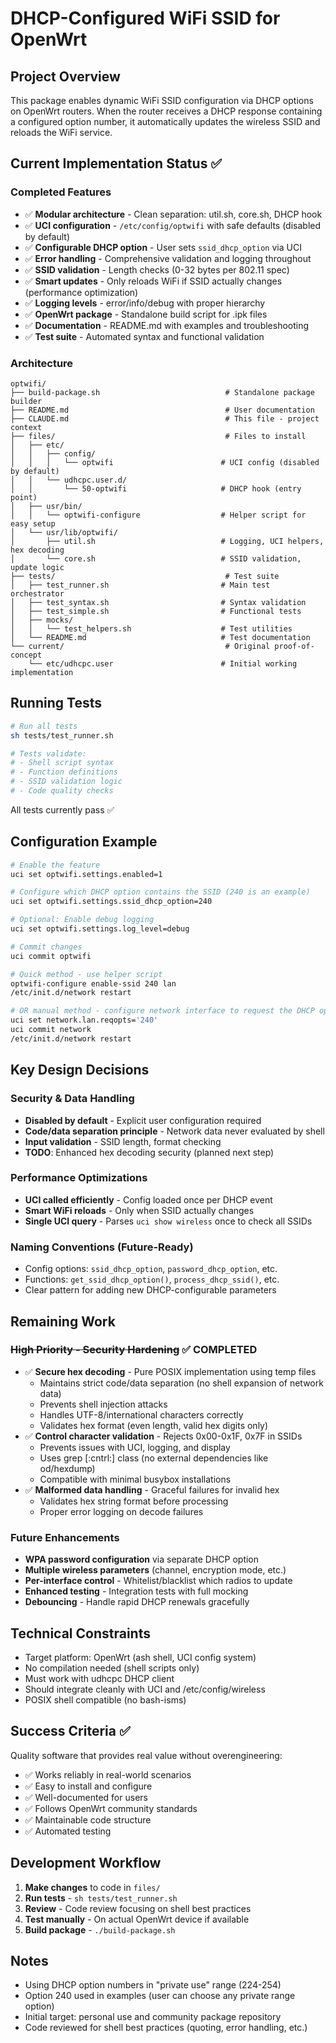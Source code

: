 # DHCP-Configured WiFi SSID for OpenWrt

## Project Overview
This package enables dynamic WiFi SSID configuration via DHCP options on OpenWrt routers. When the router receives a DHCP response containing a configured option number, it automatically updates the wireless SSID and reloads the WiFi service.

## Current Implementation Status ✅

### Completed Features
- ✅ **Modular architecture** - Clean separation: util.sh, core.sh, DHCP hook
- ✅ **UCI configuration** - `/etc/config/optwifi` with safe defaults (disabled by default)
- ✅ **Configurable DHCP option** - User sets `ssid_dhcp_option` via UCI
- ✅ **Error handling** - Comprehensive validation and logging throughout
- ✅ **SSID validation** - Length checks (0-32 bytes per 802.11 spec)
- ✅ **Smart updates** - Only reloads WiFi if SSID actually changes (performance optimization)
- ✅ **Logging levels** - error/info/debug with proper hierarchy
- ✅ **OpenWrt package** - Standalone build script for .ipk files
- ✅ **Documentation** - README.md with examples and troubleshooting
- ✅ **Test suite** - Automated syntax and functional validation

### Architecture

```
optwifi/
├── build-package.sh                            # Standalone package builder
├── README.md                                   # User documentation
├── CLAUDE.md                                   # This file - project context
├── files/                                      # Files to install
│   ├── etc/
│   │   ├── config/
│   │   │   └── optwifi                        # UCI config (disabled by default)
│   │   └── udhcpc.user.d/
│   │       └── 50-optwifi                     # DHCP hook (entry point)
│   ├── usr/bin/
│   │   └── optwifi-configure                  # Helper script for easy setup
│   └── usr/lib/optwifi/
│       ├── util.sh                            # Logging, UCI helpers, hex decoding
│       └── core.sh                            # SSID validation, update logic
├── tests/                                      # Test suite
│   ├── test_runner.sh                         # Main test orchestrator
│   ├── test_syntax.sh                         # Syntax validation
│   ├── test_simple.sh                         # Functional tests
│   ├── mocks/
│   │   └── test_helpers.sh                    # Test utilities
│   └── README.md                              # Test documentation
└── current/                                    # Original proof-of-concept
    └── etc/udhcpc.user                        # Initial working implementation
```

## Running Tests

```bash
# Run all tests
sh tests/test_runner.sh

# Tests validate:
# - Shell script syntax
# - Function definitions
# - SSID validation logic
# - Code quality checks
```

All tests currently pass ✅

## Configuration Example

```bash
# Enable the feature
uci set optwifi.settings.enabled=1

# Configure which DHCP option contains the SSID (240 is an example)
uci set optwifi.settings.ssid_dhcp_option=240

# Optional: Enable debug logging
uci set optwifi.settings.log_level=debug

# Commit changes
uci commit optwifi

# Quick method - use helper script
optwifi-configure enable-ssid 240 lan
/etc/init.d/network restart

# OR manual method - configure network interface to request the DHCP option
uci set network.lan.reqopts='240'
uci commit network
/etc/init.d/network restart
```

## Key Design Decisions

### Security & Data Handling
- **Disabled by default** - Explicit user configuration required
- **Code/data separation principle** - Network data never evaluated by shell
- **Input validation** - SSID length, format checking
- **TODO**: Enhanced hex decoding security (planned next step)

### Performance Optimizations
- **UCI called efficiently** - Config loaded once per DHCP event
- **Smart WiFi reloads** - Only when SSID actually changes
- **Single UCI query** - Parses `uci show wireless` once to check all SSIDs

### Naming Conventions (Future-Ready)
- Config options: `ssid_dhcp_option`, `password_dhcp_option`, etc.
- Functions: `get_ssid_dhcp_option()`, `process_dhcp_ssid()`, etc.
- Clear pattern for adding new DHCP-configurable parameters

## Remaining Work

### ~~High Priority - Security Hardening~~ ✅ COMPLETED
- ✅ **Secure hex decoding** - Pure POSIX implementation using temp files
  - Maintains strict code/data separation (no shell expansion of network data)
  - Prevents shell injection attacks
  - Handles UTF-8/international characters correctly
  - Validates hex format (even length, valid hex digits only)
- ✅ **Control character validation** - Rejects 0x00-0x1F, 0x7F in SSIDs
  - Prevents issues with UCI, logging, and display
  - Uses grep [:cntrl:] class (no external dependencies like od/hexdump)
  - Compatible with minimal busybox installations
- ✅ **Malformed data handling** - Graceful failures for invalid hex
  - Validates hex string format before processing
  - Proper error logging on decode failures

### Future Enhancements
- **WPA password configuration** via separate DHCP option
- **Multiple wireless parameters** (channel, encryption mode, etc.)
- **Per-interface control** - Whitelist/blacklist which radios to update
- **Enhanced testing** - Integration tests with full mocking
- **Debouncing** - Handle rapid DHCP renewals gracefully

## Technical Constraints
- Target platform: OpenWrt (ash shell, UCI config system)
- No compilation needed (shell scripts only)
- Must work with udhcpc DHCP client
- Should integrate cleanly with UCI and /etc/config/wireless
- POSIX shell compatible (no bash-isms)

## Success Criteria ✅

Quality software that provides real value without overengineering:
- ✅ Works reliably in real-world scenarios
- ✅ Easy to install and configure
- ✅ Well-documented for users
- ✅ Follows OpenWrt community standards
- ✅ Maintainable code structure
- ✅ Automated testing

## Development Workflow

1. **Make changes** to code in `files/`
2. **Run tests** - `sh tests/test_runner.sh`
3. **Review** - Code review focusing on shell best practices
4. **Test manually** - On actual OpenWrt device if available
5. **Build package** - `./build-package.sh`

## Notes
- Using DHCP option numbers in "private use" range (224-254)
- Option 240 used in examples (user can choose any private range option)
- Initial target: personal use and community package repository
- Code reviewed for shell best practices (quoting, error handling, etc.)
